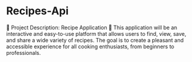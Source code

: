 # Recipes-Api
📜 Project Description: Recipe Application 🍲 This application will be an interactive and easy-to-use platform that allows users to find, view, save, and share a wide variety of recipes. The goal is to create a pleasant and accessible experience for all cooking enthusiasts, from beginners to professionals.
